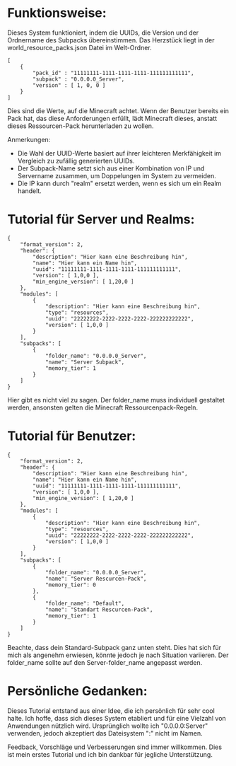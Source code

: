 # Funktionsweise:
Dieses System funktioniert, indem die UUIDs, die Version und der Ordnername des Subpacks übereinstimmen. Das Herzstück liegt in der world_resource_packs.json Datei im Welt-Ordner.

	[
		{
			"pack_id" : "11111111-1111-1111-1111-111111111111",
			"subpack" : "0.0.0.0_Server",
			"version" : [ 1, 0, 0 ]
		}
	]
Dies sind die Werte, auf die Minecraft achtet. Wenn der Benutzer bereits ein Pack hat, das diese Anforderungen erfüllt, lädt Minecraft dieses, anstatt dieses Ressourcen-Pack herunterladen zu wollen.

 Anmerkungen:
* Die Wahl der UUID-Werte basiert auf ihrer leichteren Merkfähigkeit im Vergleich zu zufällig generierten UUIDs.
* Der Subpack-Name setzt sich aus einer Kombination von IP und Servername zusammen, um Doppelungen im System zu vermeiden.
* Die IP kann durch "realm" ersetzt werden, wenn es sich um ein Realm handelt.
# Tutorial für Server und Realms:

	{
		"format_version": 2,
		"header": {
			"description": "Hier kann eine Beschreibung hin",
			"name": "Hier kann ein Name hin",
			"uuid": "11111111-1111-1111-1111-111111111111",
			"version": [ 1,0,0 ],
			"min_engine_version": [ 1,20,0 ]
		},
		"modules": [
			{
				"description": "Hier kann eine Beschreibung hin",
				"type": "resources",
				"uuid": "22222222-2222-2222-2222-222222222222",
				"version": [ 1,0,0 ]
			}
		],
		"subpacks": [
			{
				"folder_name": "0.0.0.0_Server",
				"name": "Server Subpack",
				"memory_tier": 1
			}
		]
	}

Hier gibt es nicht viel zu sagen. Der folder_name muss individuell gestaltet werden, ansonsten gelten die Minecraft Ressourcenpack-Regeln.
# Tutorial für Benutzer:

	{
		"format_version": 2,
		"header": {
			"description": "Hier kann eine Beschreibung hin",
			"name": "Hier kann ein Name hin",
			"uuid": "11111111-1111-1111-1111-111111111111",
			"version": [ 1,0,0 ],
			"min_engine_version": [ 1,20,0 ]
		},
	 	"modules": [
			{
	 			"description": "Hier kann eine Beschreibung hin",
				"type": "resources",
				"uuid": "22222222-2222-2222-2222-222222222222",
				"version": [ 1,0,0 ]
		 	}
		],
	 	"subpacks": [
			{
				"folder_name": "0.0.0.0_Server",
				"name": "Server Rescurcen-Pack",
				"memory_tier": 0
	 		},
	 		{
	 			"folder_name": "Default",
				"name": "Standart Rescurcen-Pack",
	 			"memory_tier": 1
			}
		]
	}

Beachte, dass dein Standard-Subpack ganz unten steht. Dies hat sich für mich als angenehm erwiesen, könnte jedoch je nach Situation variieren. Der folder_name sollte auf den Server-folder_name angepasst werden.
# Persönliche Gedanken:
Dieses Tutorial entstand aus einer Idee, die ich persönlich für sehr cool halte. Ich hoffe, dass sich dieses System etabliert und für eine Vielzahl von Anwendungen nützlich wird. Ursprünglich wollte ich "0.0.0.0:Server" verwenden, jedoch akzeptiert das Dateisystem ":" nicht im Namen.

Feedback, Vorschläge und Verbesserungen sind immer willkommen. Dies ist mein erstes Tutorial und ich bin dankbar für jegliche Unterstützung.
